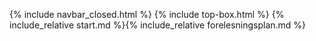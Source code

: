 {% include navbar_closed.html %}  {% include top-box.html %} {% include_relative start.md %}{% include_relative forelesningsplan.md %}
